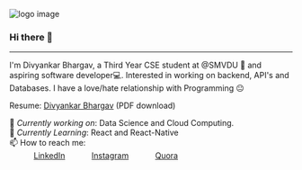 ![logo image](https://images.unsplash.com/photo-1444492417251-9c84a5fa18e0?ixlib=rb-1.2.1&ixid=eyJhcHBfaWQiOjEyMDd9&auto=format&fit=crop&w=975&h=300&q=80)

### Hi there 👋
---

I'm Divyankar Bhargav, a Third Year CSE student at @SMVDU 🏫 and aspiring software developer💻. Interested in working on backend, API's and Databases. I have a love/hate relationship with Programming 😐 

Resume:  [Divyankar Bhargav](https://resume.christinakopecky.com) (PDF download)

🔭 *Currently working on*:  Data Science and Cloud Computing.<br>
🌱 *Currently Learning*: React and React-Native<br>
📫 How to reach me: <br>
&nbsp;&nbsp;&nbsp;&nbsp;&nbsp;&nbsp;&nbsp;&nbsp;&nbsp;&nbsp; [LinkedIn](https://www.linkedin.com/in/divyankar-bhargav-a4b487196/)
&nbsp;&nbsp;&nbsp;&nbsp;&nbsp;&nbsp;&nbsp;&nbsp;&nbsp;&nbsp; [Instagram](https://www.instagram.com/divyankarbhargav/)
&nbsp;&nbsp;&nbsp;&nbsp;&nbsp;&nbsp;&nbsp;&nbsp;&nbsp;&nbsp; [Quora](https://www.quora.com/profile/Divyankar-Bhargav)

<!--
**ScaryWings83289/ScaryWings83289** is a ✨ _special_ ✨ repository because its `README.md` (this file) appears on your GitHub profile.
